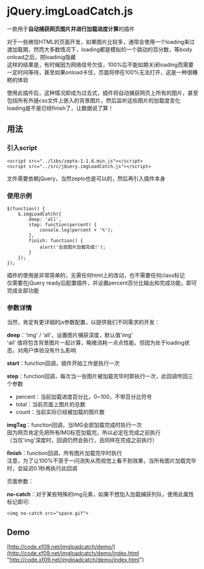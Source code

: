 # jQuery.imgLoadCatch.js #

一款用于**自动捕获网页图片并进行加载进度计算**的插件

对于一些微信HTML的页面开发，如果图片比较多，通常会使用一个loading来过渡加载期，然而大多数情况下，loading都是模拟的一个跳动的百分数，等body onload之后，把loadinig隐藏  
这样的结果是，有时候因为网络信号欠佳，100%后不能如期关闭loading而需要一定时间等待，甚至如果onload卡住，页面将停在100%无法打开，这是一种很糟糕的体验

使用此插件后，这种情况即成为过去式，插件将自动捕获网页上所有的图片，甚至包括所有外链css文件上嵌入的背景图片，然后监听这些图片的加载度变化  
loading是不是已经finish了，让数据说了算！


## 用法 ##

### 引入script ###
	<script src="../libs/zepto-1.1.6.min.js"></script>
	<script src="../src/jQuery.imgLoadCatch.js"></script>

文件需要依赖jQuery，当然zepto也是可以的，然后再引入插件本身

### 使用示例 ###

	$(function() {
		$.imgLoadCatch({
			deep: 'all',
			step: function(percent) {
				console.log(percent + '%');
			},
			finish: function() {
				alert('全部图片加载完成!');
			}
		});
	});

插件的使用是非常简单的，无需任何html上的改动，也不需要任何class标记  
仅需要在jQuery ready后配置插件，并设置percent百分比输出和完成功能，即可完成全部功能

### 参数详情 ###

当然，肯定有更详细的js参数配置，以提供我们不同需求的开发：

**deep**：'img' / 'all'，设置图片捕获深度，默认值'img'  
'all' 值将包含背景图片一起计算，略微消耗一点点性能，但因为处于loading状态，对用户体验没有什么影响

**start**：function回调，插件开始工作是执行一次

**step**：function回调，每次当一张图片被加载完毕时即执行一次，此回调传回三个参数

- percent：当前加载进度百分比，0~100，不带百分比符号
- total：当前页面上图片的总数
- count：当前实际已经被加载的图片数

**imgTag**：function回调，当IMG全部加载完成时执行一次  
因为网页肯定先把所有IMG标签加载完，所以必定在完成之前执行  
（当仅'img'深度时，回调仍然会执行，且同样在完成之前执行）

**finish**：function回调，所有图片加载完毕时执行  
注意，为了让100%不至于一闪消失从而视觉上看不到效果，当所有图片加载完毕时，会延迟0.1秒再执行此回调

页面参数：

**no-catch**：对于某些特殊的img元素，如果不想加入加载捕获列队，使用此属性标记即可:

	<img no-catch src="space.gif">



## Demo ##
[http://code.xf09.net/imgloadcatch/demo/](http://code.xf09.net/imgloadcatch/demo/index.html "http://code.xf09.net/imgloadcatch/demo/index.html")